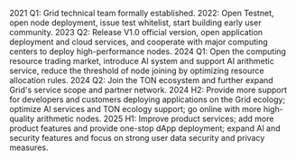 2021 Q1: Grid technical team formally established.
2022: Open Testnet, open node deployment, issue test whitelist, start building early user community.
2023 Q2: Release V1.0 official version, open application deployment and cloud services, and cooperate with major computing centers to deploy high-performance nodes.
2024 Q1: Open the computing resource trading market, introduce AI system and support AI arithmetic service, reduce the threshold of node joining by optimizing resource allocation rules.
2024 Q2: Join the TON ecosystem and further expand Grid's service scope and partner network.
2024 H2: Provide more support for developers and customers deploying applications on the Grid ecology; optimize AI services and TON ecology support; go online with more high-quality arithmetic nodes.
2025 H1: Improve product services; add more product features and provide one-stop dApp deployment; expand Al and security features and focus on strong user data security and privacy measures.